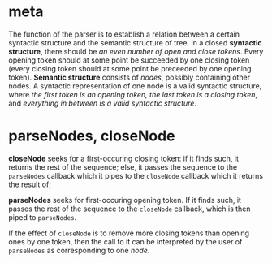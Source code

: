 # meta
The function of the parser is to establish a relation between a certain syntactic structure and the semantic structure of tree.
In a closed **syntactic structure**, there should be *an even number of open and close tokens*. Every opening token should at some point be succeeded by one closing token (every closing token should at some point be preceeded by one opening token). **Semantic structure** consists of *nodes*, possibly containing other nodes. A syntactic representation of one node is a valid syntactic structure, where *the first token is an opening token, the last token is a closing token*, and *everything in between is a valid syntactic structure*.

# parseNodes, closeNode
**closeNode** seeks for a first-occuring closing token: if it finds such, it returns the rest of the sequence; else, it passes the sequence to the `parseNodes` callback which it pipes to the `closeNode` callback which it returns the result of;

**parseNodes** seeks for first-occuring opening token. If it finds such, it passes the rest of the sequence to the `closeNode` callback, which is then piped to `parseNodes`.

If the effect of `closeNode` is to remove more closing tokens than opening ones by one token, then the call to it can be interpreted by the user of `parseNodes` as corresponding to one *node*.
